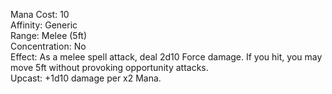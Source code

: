 Mana Cost: 10  
Affinity: Generic  
Range: Melee (5ft)  
Concentration: No  
Effect: As a melee spell attack, deal 2d10 Force damage. If you hit, you may move 5ft without provoking opportunity attacks.  
Upcast: +1d10 damage per x2 Mana.